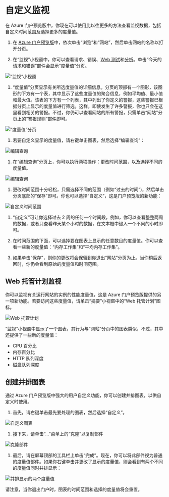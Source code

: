 <properties title="How to customize monitoring" pageTitle="How to customize monitoring" description="Learn how to customize monitoring charts in Azure." authors="stepsic"  />
<tags ms.service=""
    ms.date="10/04/2014"
    wacn.date="04/11/2015"
    />

# 自定义监视

在 Azure 门户预览版中，你现在可以使用比以往更多的方法查看监视数据，包括自定义时间范围及选择更多的度量值。

1.  在 [Azure 门户预览版][Azure 门户预览版]中，依次单击“浏览”和“网站”，然后单击网站的名称以打开分页。

2.  在“监视”小视窗中，你可以查看请求、错误、[Web 测试][Web 测试]和[分析][分析]。单击“今天的请求和错误”部件会显示“度量值”分页。

   ![“监视”小视窗][“监视”小视窗]

1.  “度量值”分页显示有关所选度量值的详细信息。分页的顶部有一个图形，该图形的下方有一个表，其中显示了这些度量值的聚合信息，例如平均值、最小值和最大值。该表的下方有一个列表，其中列出了你定义的警报，这些警报已根据分页上显示的度量值进行筛选。这样，即使发生了许多警报，你也只会在这里看到相关的警报。不过，你仍可以查看网站的所有警报，只需单击“网站”分页上的“警报规则”部件即可。

   ![“度量值”分页][“度量值”分页]

1.  若要自定义显示的度量值，请右键单击图表，然后选择“编辑查询”：

   ![编辑查询][编辑查询]

1.  在“编辑查询”分页上，你可以执行两项操作：更改时间范围，以及选择不同的度量值。

   ![编辑查询][1]

1.  更改时间范围十分轻松，只需选择不同的范围（例如“过去的时间”)，然后单击分页底部的“保存”即可。你也可以选择“自定义”，这是门户预览版的新功能：

   ![自定义时间范围][自定义时间范围]

1.  “自定义”可让你选择过去 2 周的任何一个时间段，例如，你可以查看整整两周的数据，或者只查看昨天某个小时的数据，在文本框中键入一个不同的小时即可。

2.  在时间范围的下面，可以选择要在图表上显示的任意数目的度量值。你可以查看一些新的度量值：“内存工作集”和“平均内存工作集”。

3.  如果单击“保存”，则你的更改将会保留到你退出“网站”分页为止。当你稍后返回时，你仍会看到原始的度量值和时间范围。

## Web 托管计划监视

你可以监视有关运行网站的实例的性能度量值，这是 Azure 门户预览版提供的另一项新功能。若要访问这些度量值，请单击“摘要”小视窗中的“Web 托管计划”图标。

![Web 托管计划][Web 托管计划]

“监视”小视窗中显示了一个图表，其行为与“网站”分页中的图表类似，不过，其中还提供了一些新的度量值：

-   CPU 百分比
-   内存百分比
-   HTTP 队列深度
-   磁盘队列深度

## 创建并排图表

通过 Azure 门户预览版中强大的用户自定义功能，你可以创建并排图表，以供自定义时使用。

1.  首先，请右键单击最先要处理的图表，然后选择“自定义”。

   ![自定义图表][自定义图表]

1.  接下来，请单击“...”菜单上的“克隆”以复制部件

   ![克隆部件][克隆部件]

1.  最后，请在屏幕顶部的工具栏上单击“完成”。现在，你可以将此部件视为普通的度量值部件。如果你右键单击并更改了显示的度量值，则会看到有两个不同的度量值同时并排显示：

   ![并排显示的两个度量值][并排显示的两个度量值]

请注意，当你退出门户时，图表的时间范围和选择的度量值将会重置。

  [Azure 门户预览版]: https://manage.windowsazure.cn/
  [Web 测试]: /documentation/articles/insights-create-web-tests
  [分析]: /documentation/articles/insights-usage-analytics
  [“监视”小视窗]: ./media/insights-how-to-customize-monitoring/Insights_MonitoringChart.png
  [“度量值”分页]: ./media/insights-how-to-customize-monitoring/Insights_MetricBlade.png
  [编辑查询]: ./media/insights-how-to-customize-monitoring/Insights_MetricMenu.png
  [1]: ./media/insights-how-to-customize-monitoring/Insights_EditQuery.png
  [自定义时间范围]: ./media/insights-how-to-customize-monitoring/Insights_CustomTime.png
  [Web 托管计划]: ./media/insights-how-to-customize-monitoring/Insights_WHPSelect.png
  [自定义图表]: ./media/insights-how-to-customize-monitoring/Insights_Customize.png
  [克隆部件]: ./media/insights-how-to-customize-monitoring/Insights_ClonePart.png
  [并排显示的两个度量值]: ./media/insights-how-to-customize-monitoring/Insights_SideBySide.png
